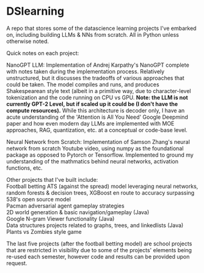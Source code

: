 # DSlearning
A repo that stores some of the datascience learning projects I've embarked on, including building LLMs &amp; NNs from scratch. All in Python unless otherwise noted.

Quick notes on each project:

NanoGPT LLM:
  Implementation of Andrej Karpathy's NanoGPT complete with notes taken during the implementation process. Relatively unstructured, but it discusses the tradeoffs of various approaches that could be taken. The model compiles and runs, and produces Shakespearean style text (albeit in a primitive way, due to character-level tokenization and the code running on CPU vs GPU. **Note: the LLM is not currently GPT-2 Level, but if scaled up it could be (I don't have the compute resources).**
  While this architecture is decoder only, I have an acute understanding of the 'Attention is All You Need' Google Deepmind paper and how even modern day LLMs are implemented with MOE approaches, RAG, quantization, etc. at a conceptual or code-base level.

Neural Network from Scratch:
  Implementation of Samson Zhang's neural network from scratch Youtube video, using numpy as the foundational package as opposed to Pytorch or Tensorflow. Implemented to ground my understanding of the mathmatics behind neural networks, activation functions, etc. 


Other projects that I've built include:\
  Football betting ATS (against the spread) model leveraging neural networks, random forests & decision trees, XGBoost en route to accuracy surpassing 538's open source model\
  Pacman adversarial agent gameplay strategies\
  2D world generation & basic navigation/gameplay (Java)\
  Google N-gram Viewer functionality (Java)\
  Data structures projects related to graphs, trees, and linkedlists (Java)\
  Plants vs Zombies style game

  The last five projects (after the football betting model) are school projects that are restricted in visibility due to some of the projects' elements being re-used each semester, however code and results can be provided upon request. 
  
